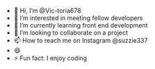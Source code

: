 - 👋 Hi, I’m @Vic-toria678
- 👀 I’m interested in meeting fellow developers 
- 🌱 I’m currently learning front end development 
- 💞️ I’m looking to collaborate on a project 
- 📫 How to reach me on Instagram @suzzie337
- 😄
- ⚡ Fun fact: I enjoy coding 

<!---
Vic-toria678/Vic-toria678 is a ✨ special ✨ repository because its `README.md` (this file) appears on your GitHub profile.
You can click the Preview link to take a look at your changes.
--->
